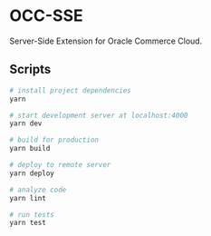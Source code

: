 # OCC-SSE
Server-Side Extension for Oracle Commerce Cloud.

## Scripts

```bash
# install project dependencies
yarn

# start development server at localhost:4000
yarn dev

# build for production
yarn build

# deploy to remote server
yarn deploy

# analyze code
yarn lint

# run tests
yarn test
